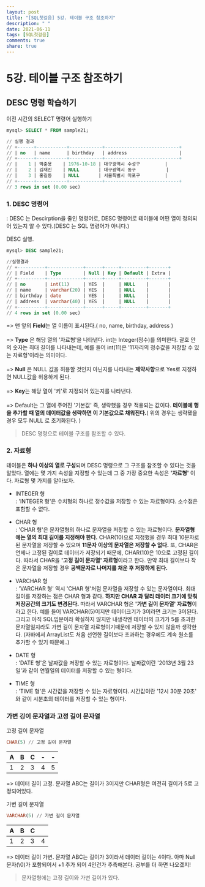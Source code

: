 ```yaml
---
layout: post
title: "[SQL첫걸음] 5강. 테이블 구조 참조하기"
description: " "
date: 2021-06-11
tags: [SQL첫걸음]
comments: true
share: true
---
```


# 5강. 테이블 구조 참조하기
## DESC 명령 학습하기 


이전 시간의 SELECT 명령어 실행하기
```sql
mysql> SELECT * FROM sample21;

// 실행 결과 
// +------+-----------+------------+---------------------------+
// | no   | name      | birthday   | address                   |
// +------+-----------+------------+---------------------------+
// |    1 | 박준용    | 1976-10-18 | 대구광역시 수성구         |
// |    2 | 김재진    | NULL       | 대구광역시 동구           |
// |    3 | 홍길동    | NULL       | 서울특별시 마포구         |
// +------+-----------+------------+---------------------------+
// 3 rows in set (0.00 sec)
```

### 1. DESC 명령어 
: DESC 는 Descirption을 줄인 명령어로, DESC 명령어로 테이블에 어떤 열이 정의되어 있는지 알 수 있다.(DESC 는 SQL 명령어가 아니다.)

DESC 실행.
```sql
mysql> DESC sample21;

//실행결과 
// +----------+-------------+------+-----+---------+-------+
// | Field    | Type        | Null | Key | Default | Extra |
// +----------+-------------+------+-----+---------+-------+
// | no       | int(11)     | YES  |     | NULL    |       |
// | name     | varchar(20) | YES  |     | NULL    |       |
// | birthday | date        | YES  |     | NULL    |       |
// | address  | varchar(40) | YES  |     | NULL    |       |
// +----------+-------------+------+-----+---------+-------+
// 4 rows in set (0.00 sec)
```
=> 맨 앞의 **Field**는 열 이름이 표시된다.( no, name, birthday, address ) 
<br><br>=> **Type** 은 해당 열의 '자료형'을 나타낸다. int는 Integer(정수)를 의미한다. 괄호 안의 숫자는 최대 길이를 나타내는데, 예를 들어 int(11)은 '11자리의 정수값을 저장할 수 있는 자료형'이라는 의미이다. 
<br><br>=> **Null** 은 NULL 값을 허용할 것인지 아닌지를 나타내는 **제약사항**으로 Yes로 지정하면 NULL값을 허용하게 된다. 
<br><br>=> **Key**는 해당 열이 '키'로 지정되어 있는지를 나타낸다. 
<br><br>=> Default는 그 열에 주어진 '기본값' 즉, 생략했을 경우 적용되는 값이다. **테이블에 행을 추가할 때 열의 데이터값을 생략하면 이 기본값으로 채워진다.**( 위의 경우는 생략됐을 경우 모두 NULL 로 초기화된다. ) 

> DESC 명령으로 테이블 구조를 참조할 수 있다.

### 2. 자료형 

테이블은 **하나 이상의 열로 구성**되며 DESC 명령으로 그 구조를 참조할 수 있다는 것을 알았다. 열에는 몇 가지 속성을 지정할 수 있는데 그 중 가장 중요한 속성은 **'자료형'** 이다. 자료형 몇 가지를 알아보자. 

* INTEGER 형 
<br>: 'INTEGER 형'은 수치형의 하나로 정수값을 저장할 수 있는 자료형이다. 소수점은 포함할 수 없다. 

* CHAR 형
<br>: 'CHAR 형'은 문자열형의 하나로 문자열을 저장할 수 있는 자료형이다. 
**문자열형에는 열의 최대 길이를 지정해야 한다.** CHAR(10)으로 지정했을 경우 최대 10문자로 된 문자열을 저장할 수 있으며 **11문자 이상의 문자열은 저장할 수 없다.** 또, CHAR은 언제나 고정된 길이로 데이터가 저장되기 때문에, CHAR(10)은 10으로 고정된 길이다. 따라서 CHAR을 **'고정 길이 문자열' 자료형**이라고 한다. 만약 최대 길이보다 작은 문자열을 저장할 경우 **공백문자로 나머지를 채운 후 저장하게 된다.**

* VARCHAR 형 
<br>: 'VARCHAR 형' 역시 'CHAR 형'처럼 문자열을 저장할 수 있는 문자열이다. 최대 길이를 저장하는 점은 CHAR 형과 같다. **하지만 CHAR 과 달리 데이터 크기에 맞춰 저장공간의 크기도 변경된다.** 따라서 VARCHAR 형은 **'가변 길이 문자열' 자료형**이라고 한다. 예를 들어 VARCHAR(5)이지만 데이터크기가 3이라면 크기는 3이된다. 그리고 아직 SQL입문이라 확실하지 않지만 내생각엔 데이터의 크기가 5를 초과한 문자열일지라도 가변 길이 문자열 자료형이기때문에 저장할 수 있지 않을까 생각한다. (자바에서 ArrayList도 처음 선언한 길이보다 초과하는 경우에도 계속 원소를 추가할 수 있기 때문에..)

* DATE 형 
<br>: 'DATE 형'은 날짜값을 저장할 수 있는 자료형이다. 날짜값이란 '2013년 3월 23일'과 같이 연월일의 데이터를 저장할 수 있는 형이다. 

* TIME 형 
<br>: 'TIME 형'은 시간값을 저장할 수 있는 자료형이다. 시간값이란 '12시 30분 20초' 와 같이 시분초의 데이터를 저장할 수 있는 형이다.

### 가변 깅이 문자열과 고정 길이 문자열 
고정 길이 문자열
```sql
CHAR(5) // 고정 길이 문자열
```

| A | B | C | - | - | 
|---|---|---|---|---|
| 1 | 2 | 3 | 4 | 5 |

=> 데이터 길이 고정. 문자열 ABC는 길이가 3이지만 CHAR형은 여전히 길이가 5로 고정되어있다. 

가변 길이 문자열 
```sql
VARCHAR(5) // 가변 길이 문자열 
```

| A | B | C |   |
|---|---|---|---|
| 1 | 2 | 3 |4  | 

=> 데이터 길이 가변. 문자열 ABC는 길이가 3이라서 데이터 길이는 4이다. 아마 Null문자(\0)가 포함되어서 +1 추가 되어 4인건가 추측해본다. 공부를 더 하면 나오겠지!


> 문자열형에는 고정 길이와 가변 길이가 있다. 
